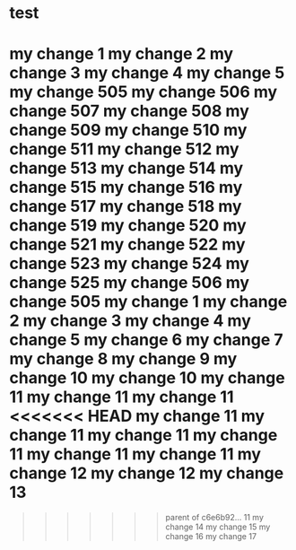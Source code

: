 test
====
my change 1
my change 2
my change 3
my change 4
my change 5
my change 505
my change 506
my change 507
my change 508
my change 509
my change 510
my change 511
my change 512
my change 513
my change 514
my change 515
my change 516
my change 517
my change 518
my change 519
my change 520
my change 521
my change 522
my change 523
my change 524
my change 525
my change 506
my change 505
my change 1
my change 2
my change 3
my change 4
my change 5
my change 6
my change 7
my change 8
my change 9
my change 10
my change 10
my change 11
my change 11
my change 11
<<<<<<< HEAD
my change 11
my change 11
my change 11
my change 11
my change 11
my change 11
my change 12
my change 12
my change 13
=======
>>>>>>> parent of c6e6b92... 11
my change 14
my change 15
my change 16
my change 17
